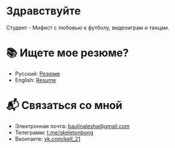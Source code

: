 # Здравствуйте
Студент - Мифист с любовью к футболу, видеоиграм и танцам.
# 📚 Ищете мое резюме?
- Русский: [Резюме](https://github.com/Kell21/BAV/blob/main/%D0%A0%D0%B5%D0%B7%D1%8E%D0%BC%D0%B5-2-1.pdf)
- English: [Resume](https://github.com/Kell21/BAV/blob/main/%D0%A0%D0%B5%D0%B7%D1%8E%D0%BC%D0%B5-2-2.pdf)
# 📬 Связаться со мной
- Электронная почта: <baulinalesha@gmail.com>
- Телеграмм: [t.me/skeletonbong](https://t.me/skeletonbong)
- Вконтакте: [vk.com/kell_21](https://vk.com/kell_21)
